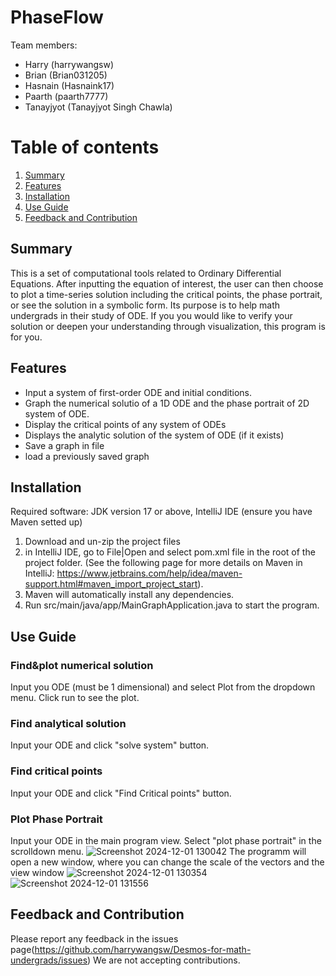# PhaseFlow
Team members: 
- Harry (harrywangsw)
- Brian (Brian031205)
- Hasnain (Hasnaink17)
- Paarth (paarth7777)
- Tanayjyot (Tanayjyot Singh Chawla)

# Table of contents
1. [Summary](#introduction)
2. [Features](#paragraph1)
3. [Installation](#paragraph2)
4. [Use Guide](#paragraph3)
5. [Feedback and Contribution](#paragraph4)

## Summary <a name="introduction"></a>
This is a set of computational tools related to Ordinary Differential Equations.
After inputting the equation of interest, the user can then choose to plot a time-series solution including the critical points, the phase portrait, or see the solution in a symbolic form.
Its purpose is to help math undergrads in their study of ODE. If you you would like to verify your solution or deepen your understanding through visualization, this program is for you.

## Features <a name="paragraph1"></a>
- Input a system of first-order ODE and initial conditions.
- Graph the numerical solutio of a 1D ODE and the phase portrait of 2D system of ODE.
- Display the critical points of any system of ODEs
- Displays the analytic solution of the system of ODE (if it exists)
- Save a graph in file
- load a previously saved graph

## Installation <a name="paragraph2"></a>
Required software: JDK version 17 or above, IntelliJ IDE (ensure you have Maven setted up)
1. Download and un-zip the project files
2. in IntelliJ IDE, go to File|Open and select pom.xml file in the root of the project folder. (See the following page for more details on Maven in IntelliJ: https://www.jetbrains.com/help/idea/maven-support.html#maven_import_project_start).
3. Maven will automatically install any dependencies.
4. Run src/main/java/app/MainGraphApplication.java to start the program.


## Use Guide <a name="paragraph3"></a>
### Find&plot numerical solution
Input you ODE (must be 1 dimensional) and select Plot from the dropdown menu. Click run to see the plot.
### Find analytical solution
Input your ODE and click "solve system" button.
### Find critical points
Input your ODE and click "Find Critical points" button.
### Plot Phase Portrait
Input your ODE in the main program view. Select "plot phase portrait" in the scrolldown menu. ![Screenshot 2024-12-01 130042](https://github.com/user-attachments/assets/6e4cd06f-79cf-44d1-8de6-4eaf756afb5b)
The programm will open a new window, where you can change the scale of the vectors and the view window
![Screenshot 2024-12-01 130354](https://github.com/user-attachments/assets/380efe22-728f-484f-8b3b-182bb6f7c986)
![Screenshot 2024-12-01 131556](https://github.com/user-attachments/assets/b42ef04e-637a-4f37-9e89-379205a2a042)

## Feedback and Contribution  <a name="paragraph4"></a>
Please report any feedback in the issues page(https://github.com/harrywangsw/Desmos-for-math-undergrads/issues)
We are not accepting contributions.
